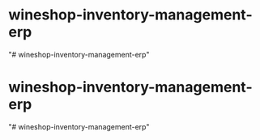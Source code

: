 # wineshop-inventory-management-erp
"# wineshop-inventory-management-erp" 
# wineshop-inventory-management-erp
"# wineshop-inventory-management-erp" 
